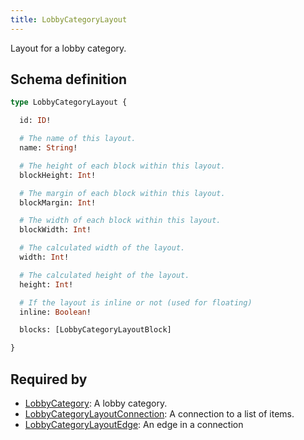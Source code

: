 ```yaml
---
title: LobbyCategoryLayout
---
```


Layout for a lobby category.

## Schema definition
```graphql
type LobbyCategoryLayout {

  id: ID! 

  # The name of this layout.
  name: String! 

  # The height of each block within this layout.
  blockHeight: Int! 

  # The margin of each block within this layout.
  blockMargin: Int! 

  # The width of each block within this layout.
  blockWidth: Int! 

  # The calculated width of the layout.
  width: Int! 

  # The calculated height of the layout.
  height: Int! 

  # If the layout is inline or not (used for floating)
  inline: Boolean! 

  blocks: [LobbyCategoryLayoutBlock] 

}
```
## Required by
* [LobbyCategory](graphql/schema/lobbycategory.md): A lobby category.
* [LobbyCategoryLayoutConnection](graphql/schema/lobbycategorylayoutconnection.md): A connection to a list of items.
* [LobbyCategoryLayoutEdge](graphql/schema/lobbycategorylayoutedge.md): An edge in a connection
